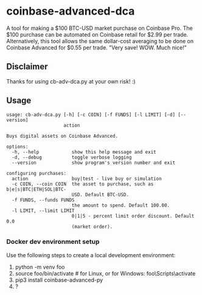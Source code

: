 # coinbase-advanced-dca
A tool for making a $100 BTC-USD market purchase on Coinbase Pro. The $100 purchase can be automated on Coinbase retail for $2.99 per trade. Alternatively, this tool allows the same dollar-cost averaging to be done on Coinbase Advanced for $0.55 per trade. "Very save! WOW. Much nice!"

## Disclaimer
Thanks for using cb-adv-dca.py at your own risk! :)

## Usage
```
usage: cb-adv-dca.py [-h] [-c COIN] [-f FUNDS] [-l LIMIT] [-d] [--version]
                     action

Buys digital assets on Coinbase Advanced.

options:
  -h, --help            show this help message and exit
  -d, --debug           toggle verbose logging
  --version             show program's version number and exit

configuring purchases:
  action                buy|test - live buy or simulation
  -c COIN, --coin COIN  the asset to purchase, such as b|e|s|BTC|ETH|SOL|BTC-   
                        USD. Default BTC-USD.
  -f FUNDS, --funds FUNDS
                        the amount to spend. Default 100.00.
  -l LIMIT, --limit LIMIT
                        0|1|5 - percent limit order discount. Default 0.0       
                        (market order).
```

### Docker dev environment setup
Use the following steps to create a local development environment:
1. python -m venv foo
2. source foo/bin/activate   # for Linux, or for Windows:  foo\Scripts\activate
3. pip3 install coinbase-advanced-py
4. ?